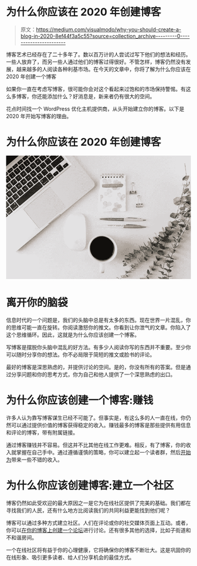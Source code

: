 # 为什么你应该在 2020 年创建博客

> 原文：<https://medium.com/visualmodo/why-you-should-create-a-blog-in-2020-8ef44f3a5c55?source=collection_archive---------0----------------------->

博客艺术已经存在了二十多年了。数以百万计的人尝试过写下他们的想法和经历。一些人放弃了，而另一些人通过他们的博客过得很好。不管怎样，博客仍然没有发展，越来越多的人阅读各种利基市场。在今天的文章中，你将了解为什么你应该在 2020 年创建一个博客

如果你一直在考虑写博客，很可能你会对这个看起来过饱和的市场保持警惕。有这么多博客，你还能添加什么？好消息是，新来者仍有很大的空间。

花点时间找一个 WordPress 优化主机提供商，从头开始建立你的博客。以下是 2020 年开始写博客的理由。

# 为什么你应该在 2020 年创建博客

![](img/3922205a31d7bdaa4e4338c55afe1619.png)

# 离开你的脑袋

信息时代的一个问题是，我们的头脑中总是有太多的东西。现在世界一片混乱，你的思维可能一直在旋转。你阅读激怒你的推文。你看到让你泄气的文章。你陷入了这个思维循环。因此，这就是为什么你应该创建一个博客。

写博客是摆脱你头脑中混乱的好方法。有多少人阅读你写的东西并不重要。至少你可以随时分享你的想法。你不必局限于简短的推文或脸书的评论。

最好的博客是深思熟虑的，并提供讨论的空间。是的，你没有所有的答案。但是通过分享问题和你的思考方式，你为自己和他人提供了一个深思熟虑的出口。

# 为什么你应该创建一个博客:赚钱

许多人认为靠写博客谋生已经不可能了。但事实是，有这么多的人一直在线，你仍然可以通过提供价值的博客获得稳定的收入。赚钱最多的博客是那些提供有用信息和评论的博客，带有附属链接。

通过博客赚钱并不容易。但这并不比其他在线工作更难。相反，有了博客，你的收入就掌握在自己手中。通过遵循谨慎的策略，你可以建立起一个读者群，然后[开始为](https://visualmodo.com/how-to-start-blog/)带来一些不错的收入。

# 为什么你应该创建博客:建立一个社区

博客仍然如此受欢迎的最大原因之一是它为在线社区提供了完美的基础。我们都在寻找我们的人民，还有什么地方比阅读我们的共同利益更能找到他们呢？

博客可以通过多种方式建立社区。人们在评论或你的社交媒体页面上互动。或者，你可以[在你的博客上创建一个论坛](https://en.wikipedia.org/wiki/Internet_forum)进行讨论。还有很多其他的选择，比如子街道和不和谐房间。

一个在线社区将有益于你的心理健康，它将确保你的博客不断壮大。这是巩固你的在线形象、吸引更多读者、给人们分享机会的最佳方式。